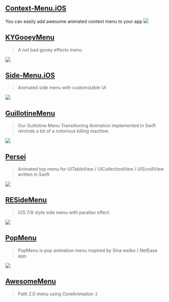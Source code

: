 [Context-Menu.iOS](https://github.com/Yalantis/Context-Menu.iOS)
--
You can easily add awesome animated context menu to your app
![](https://camo.githubusercontent.com/46c15734b552ce3afefa7efd1518909046b4677e/68747470733a2f2f6431337961637572716a676172612e636c6f756466726f6e742e6e65742f75736572732f3132353035362f73637265656e73686f74732f313738353237342f39396d696c65732d70726f66696c652d6c696768745f312d312d342e676966)

[KYGooeyMenu](https://github.com/KittenYang/KYGooeyMenu)
--
> A not bad gooey effects menu.

![](https://github.com/KittenYang/KYGooeyMenu/raw/master/dribble_demo.gif)

[Side-Menu.iOS](https://github.com/Yalantis/Side-Menu.iOS)
--
> Animated side menu with customizable UI

![](https://camo.githubusercontent.com/cb6caa7a392d01d46bca9d9485c01fc173f55fac/68747470733a2f2f6431337961637572716a676172612e636c6f756466726f6e742e6e65742f75736572732f3132353035362f73637265656e73686f74732f313638393932322f6576656e74732d6d656e755f312d312d362e676966)

[GuillotineMenu](https://github.com/Yalantis/GuillotineMenu)
--
> Our Guillotine Menu Transitioning Animation implemented in Swift reminds a bit of a notorious killing machine.

![](https://camo.githubusercontent.com/10639e803a90fadd751d3683c497c449e2a48339/68747470733a2f2f6431337961637572716a676172612e636c6f756466726f6e742e6e65742f75736572732f3439353739322f73637265656e73686f74732f323031383234392f64726166745f30362e676966)

[Persei](https://github.com/Yalantis/Persei)
--
> Animated top menu for UITableView / UICollectionView / UIScrollView written in Swift

![](https://github.com/Yalantis/Persei/raw/master/Assets/animation.gif)

[RESideMenu](https://github.com/romaonthego/RESideMenu)
--
> iOS 7/8 style side menu with parallax effect.

![](https://raw.githubusercontent.com/romaonthego/RESideMenu/master/Demo.gif?2)

[PopMenu](https://github.com/xhzengAIB/PopMenu)
--
> PopMenu is pop animation menu inspired by Sina weibo / NetEase app.

![](https://github.com/xhzengAIB/LearnEnglish/raw/master/Screenshots/XHSinaMenuViewExample.gif)

[AwesomeMenu](https://github.com/levey/AwesomeMenu)
--
> Path 2.0 menu using CoreAnimation :)

![]()
